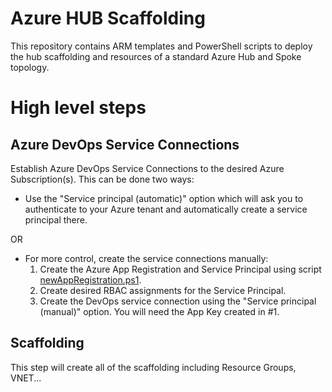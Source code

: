 # Azure HUB Scaffolding

This repository contains ARM templates and PowerShell scripts to deploy the hub scaffolding and resources of a standard Azure Hub and Spoke topology.

# High level steps

## Azure DevOps Service Connections

Establish Azure DevOps Service Connections to the desired Azure Subscription(s). This can be done two ways:

- Use the "Service principal (automatic)" option which will ask you to authenticate to your Azure tenant and automatically create a service principal there.

OR

- For more control, create the service connections manually:
    1. Create the Azure App Registration and Service Principal using script [newAppRegistration.ps1](/AzureAD/appRegistrations/newAppRegistration.ps1).
    2. Create desired RBAC assignments for the Service Principal.
    3. Create the DevOps service connection using the "Service principal (manual)" option. You will need the App Key created in #1.

## Scaffolding

This step will create all of the scaffolding including Resource Groups, VNET...